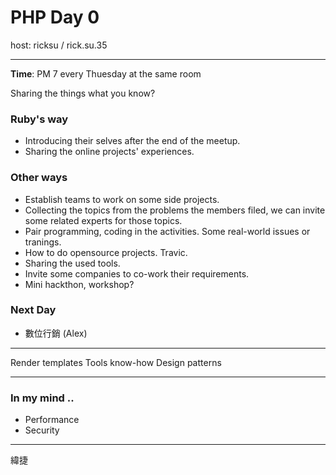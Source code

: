 # PHP Day 0

host: ricksu / rick.su.35

-----

**Time**: PM 7 every Thuesday at the same room

Sharing the things what you know?

### Ruby's way

- Introducing their selves after the end of the meetup. 
- Sharing the online projects' experiences.

### Other ways

- Establish teams to work on some side projects.
- Collecting the topics from the problems the members filed, we can invite some related experts for those topics.
- Pair programming, coding in the activities. Some real-world issues or tranings.
- How to do opensource projects. Travic. 
- Sharing the used tools.
- Invite some companies to co-work their requirements.
- Mini hackthon, workshop?

### Next Day

- 數位行銷 (Alex)

-----

Render templates
Tools know-how
Design patterns

-----

### In my mind ..

- Performance
- Security

-----

緯捷

